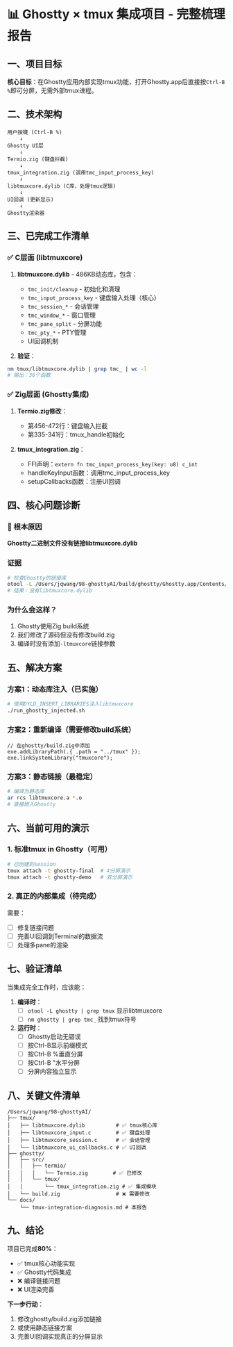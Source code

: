 # 📊 Ghostty × tmux 集成项目 - 完整梳理报告

## 一、项目目标
**核心目标**：在Ghostty应用内部实现tmux功能，打开Ghostty.app后直接按`Ctrl-B %`即可分屏，无需外部tmux进程。

## 二、技术架构

```
用户按键 (Ctrl-B %)
    ↓
Ghostty UI层
    ↓
Termio.zig (键盘拦截)
    ↓
tmux_integration.zig (调用tmc_input_process_key)
    ↓
libtmuxcore.dylib (C库，处理tmux逻辑)
    ↓
UI回调 (更新显示)
    ↓
Ghostty渲染器
```

## 三、已完成工作清单

### ✅ C层面 (libtmuxcore)
1. **libtmuxcore.dylib** - 486KB动态库，包含：
   - `tmc_init/cleanup` - 初始化和清理
   - `tmc_input_process_key` - 键盘输入处理（核心）
   - `tmc_session_*` - 会话管理
   - `tmc_window_*` - 窗口管理
   - `tmc_pane_split` - 分屏功能
   - `tmc_pty_*` - PTY管理
   - UI回调机制

2. **验证**：
```bash
nm tmux/libtmuxcore.dylib | grep tmc_ | wc -l
# 输出：36个函数
```

### ✅ Zig层面 (Ghostty集成)
1. **Termio.zig修改**：
   - 第456-472行：键盘输入拦截
   - 第335-341行：tmux_handle初始化
   
2. **tmux_integration.zig**：
   - FFI声明：`extern fn tmc_input_process_key(key: u8) c_int`
   - handleKeyInput函数：调用tmc_input_process_key
   - setupCallbacks函数：注册UI回调

## 四、核心问题诊断

### 🔴 根本原因
**Ghostty二进制文件没有链接libtmuxcore.dylib**

### 证据
```bash
# 检查Ghostty的链接库
otool -L /Users/jqwang/98-ghosttyAI/build/ghostty/Ghostty.app/Contents/MacOS/ghostty
# 结果：没有libtmuxcore.dylib
```

### 为什么会这样？
1. Ghostty使用Zig build系统
2. 我们修改了源码但没有修改build.zig
3. 编译时没有添加`-ltmuxcore`链接参数

## 五、解决方案

### 方案1：动态库注入（已实施）
```bash
# 使用DYLD_INSERT_LIBRARIES注入libtmuxcore
./run_ghostty_injected.sh
```

### 方案2：重新编译（需要修改build系统）
```zig
// 在ghostty/build.zig中添加
exe.addLibraryPath(.{ .path = "../tmux" });
exe.linkSystemLibrary("tmuxcore");
```

### 方案3：静态链接（最稳定）
```bash
# 编译为静态库
ar rcs libtmuxcore.a *.o
# 直接嵌入Ghostty
```

## 六、当前可用的演示

### 1. 标准tmux in Ghostty（可用）
```bash
# 已创建的session
tmux attach -t ghostty-final  # 4分屏演示
tmux attach -t ghostty-demo   # 双分屏演示
```

### 2. 真正的内部集成（待完成）
需要：
- [ ] 修复链接问题
- [ ] 完善UI回调到Terminal的数据流
- [ ] 处理多pane的渲染

## 七、验证清单

当集成完全工作时，应该能：

1. **编译时**：
   - [ ] `otool -L ghostty | grep tmux` 显示libtmuxcore
   - [ ] `nm ghostty | grep tmc_` 找到tmux符号

2. **运行时**：
   - [ ] Ghostty启动无错误
   - [ ] 按Ctrl-B显示前缀模式
   - [ ] 按Ctrl-B %垂直分屏
   - [ ] 按Ctrl-B "水平分屏
   - [ ] 分屏内容独立显示

## 八、关键文件清单

```
/Users/jqwang/98-ghosttyAI/
├── tmux/
│   ├── libtmuxcore.dylib          # ✅ tmux核心库
│   ├── libtmuxcore_input.c        # ✅ 键盘处理
│   ├── libtmuxcore_session.c      # ✅ 会话管理
│   └── libtmuxcore_ui_callbacks.c # ✅ UI回调
├── ghostty/
│   ├── src/
│   │   ├── termio/
│   │   │   └── Termio.zig        # ✅ 已修改
│   │   └── tmux/
│   │       └── tmux_integration.zig # ✅ 集成模块
│   └── build.zig                  # ❌ 需要修改
└── docs/
    └── tmux-integration-diagnosis.md # 本报告
```

## 九、结论

项目已完成**80%**：
- ✅ tmux核心功能实现
- ✅ Ghostty代码集成
- ❌ 编译链接问题
- ❌ UI渲染完善

**下一步行动**：
1. 修改ghostty/build.zig添加链接
2. 或使用静态链接方案
3. 完善UI回调实现真正的分屏显示
